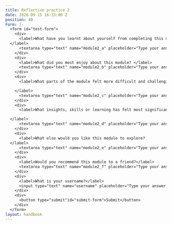 ```yaml
---
title: Reflective practice 2
date: 2020-09-15 16:33:00 Z
position: 40
Form: |-
  <form id="test-form">
    <div>
      <label>What have you learnt about yourself from completing this module?
  </label>
      <textarea type="text" name="module2_a" placeholder="Type your answer here"/></textarea>
    </div>
    <div>
      <label>What did you most enjoy about this module? </label>
      <textarea type="text" name="module2_b" placeholder="Type your answer here"/></textarea>
    </div>
    <div>
      <label>What parts of the module felt more difficult and challenging to understand or apply?

    </label>
      <textarea type="text" name="module2_c" placeholder="Type your answer here"/></textarea>
    </div>
    <div>
      <label>What insights, skills or learning has felt most significant to you and why? How might you begin to integrate these into your life?

  </label>
      <textarea type="text" name="module2_d" placeholder="Type your answer here"/></textarea>
    </div>
    <div>
      <label>What else would you like this module to explore?
  </label>
      <textarea type="text" name="module2_e" placeholder="Type your answer here"/></textarea>
    </div>
    <div>
      <label>Would you recommend this module to a friend?</label>
      <textarea type="text" name="module2_f" placeholder="Type your answer here"/></textarea>
    </div>
    <div>
      <label>What is your username?</label>
      <input type="text" name="username" placeholder="Type your answer here"/></input>
    </div>
    <div>
      <button type="submit"id="submit-form">Submit</button>
    </div>
  </form>
layout: handbook
---
```


